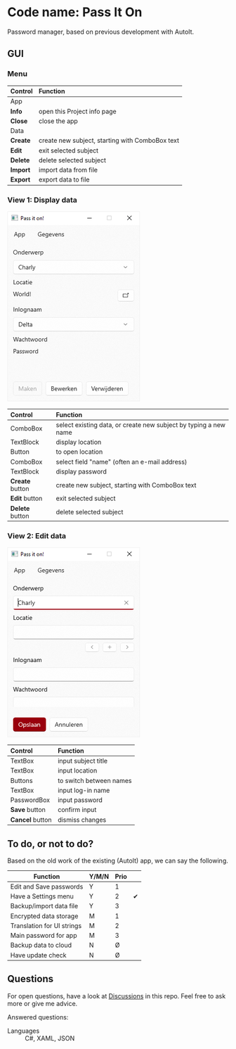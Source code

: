 # Code name: Pass It On

Password manager, based on previous development with AutoIt.

## GUI

### Menu

| Control    | Function                                        |
|:-----------|:------------------------------------------------|
| App        |
| **Info**   | open this Project info page                     |
| **Close**  | close the app                                   |
| Data       |
| **Create** | create new subject, starting with ComboBox text |
| **Edit**   | exit selected subject                           |
| **Delete** | delete selected subject                         |
| **Import** | import data from file                           |
| **Export** | export data to file                             |

### View 1: Display data

![Screenshot of display area.](images/PIO-screenshot.png)

| Control           | Function                                                         |
|:-------------------|:------------------------------------------------------------------|
| ComboBox          | select existing data, or create new subject by typing a new name |
| TextBlock         | display location                                                 |
| Button            | to open location                                                 |
| ComboBox          | select field "name" (often an e-mail address)                    |
| TextBlock         | display password                                                 |
| **Create** button | create new subject, starting with ComboBox text                  |
| **Edit** button   | exit selected subject                                            |
| **Delete** button | delete selected subject                                          |

### View 2: Edit data

![Screenshot of edit area.](images/PIO-screenshot-2.png)

| Control           | Function                |
|:-------------------|:-------------------------|
| TextBox           | input subject title     |
| TextBox           | input location          |
| Buttons           | to switch between names |
| TextBox           | input log-in name       |
| PasswordBox       | input password          |
| **Save** button   | confirm input           |
| **Cancel** button | dismiss changes         |

## To do, or not to do?

Based on the old work of the existing (AutoIt) app, we can say the following.

| Function                   | Y/M/N | Prio |   |
|-----------------------------|--------|-------|----|
| Edit and Save passwords    | Y     | 1    |   |
| Have a Settings menu       | Y     | 2    | ✔ |
| Backup/import data file    | Y     | 3    |   |
| Encrypted data storage     | M     | 1    |   |
| Translation for UI strings | M     | 2    |   |
| Main password for app      | M     | 3    |   |
| Backup data to cloud       | N     | Ø    |   |
| Have update check          | N     | Ø    |   |

## Questions

For open questions, have a look at [Discussions](discussions/) in this repo.
Feel free to ask more or give me advice.

Answered questions:
<dl>
<dt>Languages</dt><dd>C#, XAML, JSON</dd>
</dl>

